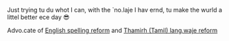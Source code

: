 Just trying tu du whot I can, with the `no.laje I hav ernd, tu make the wurld a littel better ece day 😎

Advo.cate of [English spelling reform](https://github.com/jaigak/Clere-English) and [Thamirh (Tamil) lang.waje reform](https://github.com/jaigak/Navi.na-Thamirh)
